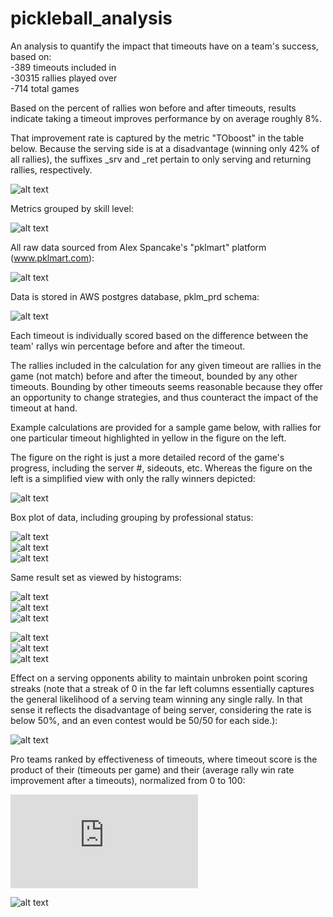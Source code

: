 # pickleball_analysis
  
An analysis to quantify the impact that timeouts have on a team's success, based on:<br>
    -389 timeouts included in <br>
    -30315 rallies played over <br>
    -714 total games<br>

Based on the percent of rallies won before and after timeouts, results indicate taking a timeout improves performance by on average roughly 8%.

That improvement rate is captured by the metric "TOboost" in the table below.  Because the serving side is at a disadvantage (winning only 42% of all rallies), the suffixes _srv and _ret pertain to only serving and returning rallies, respectively.<br>

![alt text](https://github.com/conner-mcnicholas/pickleball_analysis/blob/main/imgs/5_14_2024/total_metrics.png?raw=true)<br>

Metrics grouped by skill level:<br>

![alt text](https://github.com/conner-mcnicholas/pickleball_analysis/blob/main/imgs/5_14_2024/skillmetrics.png?raw=true)<br>

All raw data sourced from Alex Spancake's "pklmart" platform (www.pklmart.com):<br>

![alt text](https://github.com/conner-mcnicholas/pickleball_analysis/blob/main/imgs/pklmart_data_entry.png?raw=true)<br>

Data is stored in AWS  postgres database, pklm_prd schema:<br>

![alt text](https://github.com/conner-mcnicholas/pickleball_analysis/blob/main/imgs/schema_rels.png?raw=true)<br>

Each timeout is individually scored based on the difference between the team' rallys win percentage before and after the timeout.<br>

The rallies included in the calculation for any given timeout are rallies in the game (not match) before and after the timeout, bounded by any other timeouts.  Bounding by other timeouts seems reasonable because they offer an opportunity to change strategies, and thus counteract the impact of the timeout at hand.

Example calculations are provided for a sample game below, with rallies for one particular timeout highlighted in yellow in the figure on the left.

The figure on the right is just a more detailed record of the game's progress, including the server #, sideouts, etc.  Whereas the figure on the left is a simplified view with only the rally winners depicted:<br>

![alt text](https://github.com/conner-mcnicholas/pickleball_analysis/blob/main/imgs/example_calc.png?raw=true)<br>

Box plot of data, including grouping by professional status:<br>

![alt text](https://github.com/conner-mcnicholas/pickleball_analysis/blob/main/imgs/5_14_2024/output_30_0.png?raw=true)<br>
![alt text](https://github.com/conner-mcnicholas/pickleball_analysis/blob/main/imgs/5_14_2024/output_32_0.png?raw=true)<br>
![alt text](https://github.com/conner-mcnicholas/pickleball_analysis/blob/main/imgs/5_14_2024/output_33_0.png?raw=true)<br>

Same result set as viewed by histograms:<br>

![alt text](https://github.com/conner-mcnicholas/pickleball_analysis/blob/main/imgs/5_14_2024/output_22_0.png?raw=true)<br>
![alt text](https://github.com/conner-mcnicholas/pickleball_analysis/blob/main/imgs/5_14_2024/output_24_0.png?raw=true)<br>
![alt text](https://github.com/conner-mcnicholas/pickleball_analysis/blob/main/imgs/5_14_2024/output_23_0.png?raw=true)<br>

![alt text](https://github.com/conner-mcnicholas/pickleball_analysis/blob/main/imgs/5_14_2024/output_26_0.png?raw=true)<br>
![alt text](https://github.com/conner-mcnicholas/pickleball_analysis/blob/main/imgs/5_14_2024/output_27_0.png?raw=true)<br>
![alt text](https://github.com/conner-mcnicholas/pickleball_analysis/blob/main/imgs/5_14_2024/output_28_0.png?raw=true)<br>

Effect on a serving opponents ability to maintain unbroken point scoring streaks (note that a streak of 0 in the far left columns essentially captures the general likelihood of a serving team winning any single rally. In that sense it reflects the disadvantage of being server, considering the rate is below 50%, and an even contest would be 50/50 for each side.):<br>

![alt text](https://github.com/conner-mcnicholas/pickleball_analysis/blob/main/imgs/5_14_2024/output_21_1.png?raw=true)<br>

Pro teams ranked by effectiveness of timeouts, where timeout score is the product of their (timeouts per game) and their (average rally win rate improvement after a timeouts), normalized from 0 to 100:<br>

![See PDF version for clearer rendering](https://github.com/conner-mcnicholas/pickleball_analysis/blob/main/docs/pro_timeout_rankings.pdf)<br>

![alt text](https://github.com/conner-mcnicholas/pickleball_analysis/blob/main/imgs/5_14_2024/pro_timeout_rankings.png?raw=true)<br>

